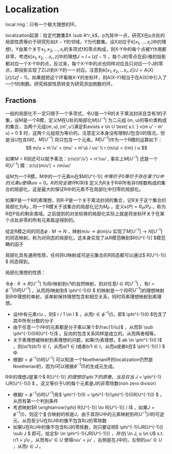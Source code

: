 # Localization

local ring：只有一个极大理想的环。

localization起源：给定代数集$X \sub A^r_k$，p为其中一点，研究X在p点处的局部性质等价于研究形如$X-Y$的邻域，Y为代数集。设X对应于$k[x_1, ...,x_r]$中的理想$I$，Y由某个关于$x_1, x_2, ..., x_r$的多项式f的零点构成，则X-Y中的每个点被Y作用都非零，考虑$k[x_1, x_2, ... x_r, z]$中的理想$J = I + (zf - 1)$ ，每个J的零点在前r维的投影都对应一个X-Y中的点，反过来，每个X-Y中的点也同样对应且只对应一个J的零点，即投影实现了Z(J)到X-Y的一一对应。注意到$k[x_1, x_2, ... x_r, z] / J = A(X)[z] / (zf - 1)​$。如果就把这个环看做X-Y的坐标环，则A(X-Y)相当于在A(X)中引入了一个f的倒数。研究局部性质转变为研究添加倒数的环。



## Fractions

一般的局部化不一定只限于一个多项式，令U是一个R的关于乘法封闭且含有1的子集，设M是一个R模，定义M在U处的局部化$M[U^{-1}]$ 为二元组 (m, u)的等价类构成的集合，当两个元组$(m, u), (m', u')$满足$\exists v \in U \text{ s.t. } v(m u' -  m' u) = 0 $ 时，这两个元组视为等价的。注意定义本身没有限制U包含0的情况，但是当U包含0时，$M[U^{-1}]$ 将只包含一个元素。$M[U^{-1}]​$ 作为一个R模的运算如下：
$$
m/u + m'/u' = (mu' + m'u) / uu' \\
r (m/u) = (rm) / u
$$

如果M = R则还可以赋予乘法：$(r/u) (r'/u') = rr' / uu'$ , 事实上$M[U^{-1}]$ 还是一个$R[U^{-1}]$ 模：$(r / u) (m / u') = rm / uu'$ 

设M为一个R模，M中的一个元素m在$M[U^{-1}] $中等价于0等价于存在某个U中的元素u使得um = 0。R的完全商环$K(R)$ 定义为R关于R中所有非0除数构成的集合的局部化，这是最大的保证R中的元素不在局部化中归零的局部化。

如果P是一个R的素理想，则R-P是一个关于乘法封闭的集合，记R关于这个集合的局部化为$R_P$ , 将一个R模关于该集合的局部化记为$M_P$ ，定义$\kappa (P) = R_P / P_P$ ，称为R在P处的剩余类域。之前提到的对坐标换的局部化实际上就是将坐标环关于在某个点处非零的所有元素取逆得到的。

给定R模之间的同态$\phi : M \to N$ ，映射$m / u \to \phi(m) / u$ 实现了$M [U^{-1}] \to N[U^{-1}]$ 的同态映射。称为对同态的局部化，这本身实现了从R模范畴到$R[U^{-1}] $模范畴的函子

局部化具有通用性质，任何将U映射成可逆元集合的R同态都可以通过$ R[U^{-1}] $ 同态得到。

局部化理想的性质：

令$\phi : R \to R[U^{-1}]$ 为将r映射到r/1的自然映射，则对任意$I \in R[U^{-1}]$ ，有$I = \phi^{-1}(I)R[U^{-1}]$ ，从而将$I$映射到$ \phi^{-1}(I) $ 的映射是一个将$R[U^{-1}]$的理想映射到R中理想的单射，该单射保持理想包含和相交关系，同时将素理想映射到素理想。

+ 设$I​$中有元素$r / u​$ ，则$ r / 1 \in I ​$ ，从而$r \in \phi^{-1}(I)​$ ，即$ \phi^{-1}(I) ​$包含了其中所有分数的分子
+ 由于任意一个$I​$中的元素都是分子乘以某个$\frac{1}{u}​$ ，从而$I \sub \phi^{-1}(I)R[U^{-1}]​$ 。反向的包含关系同样是成立的。从而两者相等。
+ 关于素理想被映射到素理想的问题，如果$I​$为素理想，$ ab \in \phi^{-1}(I )​$ ，则$(a/1)(b/1) \in I​$ ，从而$a / 1 \in I​$ 或者$b /1 \in I​$ ，从而a或者b在$ \phi^{-1}(I ) ​$ 中
+ 根据$I = \phi^{-1}(I)R[U^{-1}]$ 可以知道一个Noetherian环的localization仍然是Noetherian的，因为$I$可以根据$\phi^{-1}(I) ​$的生成元生成。

R中的理想J是某个$ R[U^{-1}] $的理想在$\phi$下的原像，当且仅当$ J = \phi^{-1}(JR[U^{-1}]) ​$ 。这又等价于U的每个元素是J的非零除数(non zero divisor)

+ 根据$I = \phi^{-1}(I)R[U^{-1}]$有$ \phi^{-1}(I) = \phi^{-1}(\phi^{-1}(I)R[U^{-1}]) $ ，从而有第一个判别条件
+ 考虑映射$R \xrightarrow{\phi} R[U^{-1}] \to R[U^{-1}] / I​$ ，如果$J = \phi^{-1}(I)​$ ，则这个复合映射的核是J，由于其将U中的元素映射到$R[U^{-1}] / I​$的可逆元，从而至少U在R/J中的像不包含R/J的零除数
+ 如果U在R/J中的像不包含R/J的零除数，则只要证明$  \phi^{-1}(JR[U^{-1}])  \sub J $ 即可。给定$r \in \phi^{-1}(JR[U^{-1}]) $，存在$j \in J, u \in U$ s.t. $r/ 1 = j / u$ ，从而有$u' \in U$ 使得$ruu' = ju'$ ，右侧是在J中的，左侧的$u u' \in U$ ，从而$r \in J$ 。


